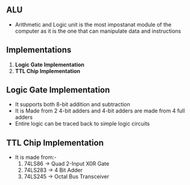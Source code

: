 ## ALU
- Arithmetic and Logic unit is the most impostanat module of the computer as it is the one that can manipulate data and instructions

## Implementations
1) **Logic Gate Implementation**
2) **TTL Chip Implementation**

## Logic Gate Implementation
- It supports both 8-bit addition and subtraction
- It is Made from 2 4-bit adders and 4-bit adders are made from 4 full adders
- Entire logic can be traced back to simple logic circuits

## TTL Chip Implementation
- It is made from:-
   1) 74LS86 -> Quad 2-Input X0R Gate
   2) 74LS283 -> 4 Bit Adder
   3) 74LS245 -> Octal Bus Transceiver
